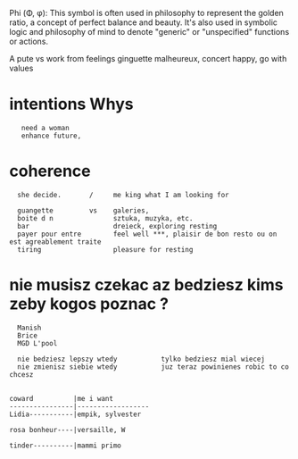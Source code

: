 Phi (Φ, φ): This symbol is often used in philosophy to represent the golden ratio, a concept of perfect balance and beauty. It's also used in symbolic logic and philosophy of mind to denote "generic" or "unspecified" functions or actions.

A
      pute vs work from feelings 
      ginguette malheureux, concert happy, go with values

# intentions Whys

       need a woman 
       enhance future, 
      

# coherence
      she decide.       /     me king what I am looking for
 
      guangette         vs    galeries, 
      boite d n               sztuka, muzyka, etc. 
      bar                     dreieck, exploring resting
      payer pour entre        feel well ***, plaisir de bon resto ou on est agreablement traite
      tiring                  pleasure for resting


# nie musisz czekac az bedziesz kims zeby kogos poznac ? 
      Manish
      Brice
      MGD L'pool

      nie bedziesz lepszy wtedy           tylko bedziesz mial wiecej 
      nie zmienisz siebie wtedy           juz teraz powinienes robic to co chcesz


## 
    coward          |me i want
    ----------------|------------------
    Lidia-----------|empik, sylvester
    
    rosa bonheur----|versaille, W
    
    tinder----------|mammi primo